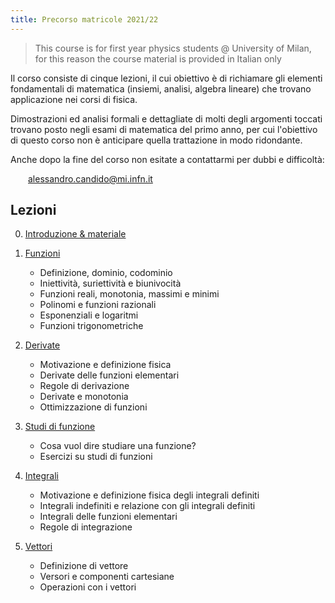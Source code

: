 ```yaml
---
title: Precorso matricole 2021/22
---
```


> This course is for first year physics students @ University of Milan, for this
> reason the course material is provided in Italian only

Il corso consiste di cinque lezioni, il cui obiettivo è di richiamare gli
elementi fondamentali di matematica (insiemi, analisi, algebra lineare) che
trovano applicazione nei corsi di fisica.

Dimostrazioni ed analisi formali e dettagliate di molti degli argomenti toccati
trovano posto negli esami di matematica del primo anno, per cui l'obiettivo di
questo corso non è anticipare quella trattazione in modo ridondante.

Anche dopo la fine del corso non esitate a contattarmi per dubbi e difficoltà:

<div style="margin: 1em 0 0 2em;">
 <a href="mailto:alessandro.candido@mi.infn.it" target="_blank">alessandro.candido@mi.infn.it</a>
</div>

## Lezioni

0. [Introduzione & materiale](0-intro)
1. [Funzioni](1-functions)
    - Definizione, dominio, codominio
    - Iniettività, suriettività e biunivocità
    - Funzioni reali, monotonia, massimi e minimi
    - Polinomi e funzioni razionali
    - Esponenziali e logaritmi
    - Funzioni trigonometriche

2. [Derivate](2-derivatives)
    - Motivazione e definizione fisica
    - Derivate delle funzioni elementari
    - Regole di derivazione
    - Derivate e monotonia
    - Ottimizzazione di funzioni

3. [Studi di funzione](3-study)
    - Cosa vuol dire studiare una funzione?
    - Esercizi su studi di funzioni

4. [Integrali](4-integrals)
    - Motivazione e definizione fisica degli integrali definiti
    - Integrali indefiniti e relazione con gli integrali definiti
    - Integrali delle funzioni elementari
    - Regole di integrazione

5. [Vettori](5-vectors)
    - Definizione di vettore
    - Versori e componenti cartesiane
    - Operazioni con i vettori


<!-- vim: set spelllang=it: -->

